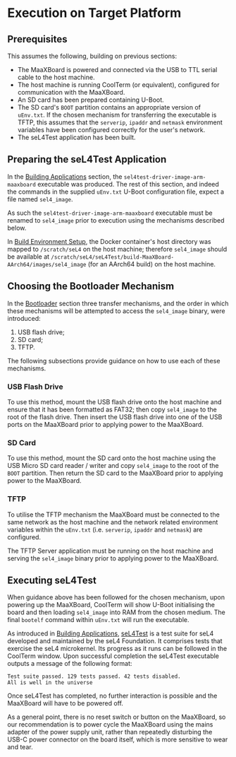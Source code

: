 # Execution on Target Platform

## Prerequisites

This assumes the following, building on previous sections:

- The MaaXBoard is powered and connected via the USB to TTL serial cable to the host machine.
- The host machine is running CoolTerm (or equivalent), configured for communication with the MaaXBoard.
- An SD card has been prepared containing U-Boot.
- The SD card's `BOOT` partition contains an appropriate version of `uEnv.txt`. If the chosen mechanism for transferring the executable is TFTP, this assumes that the `serverip`, `ipaddr` and `netmask` environment variables have been configured correctly for the user's network.
- The seL4Test application has been built.

## Preparing the seL4Test Application

In the [Building Applications](building_applications.md) section, the `sel4test-driver-image-arm-maaxboard` executable was produced. The rest of this section, and indeed the commands in the supplied `uEnv.txt` U-Boot configuration file, expect a file named `sel4_image`.

As such the `sel4test-driver-image-arm-maaxboard` executable must be renamed to `sel4_image` prior to execution using the mechanisms described below.

In [Build Environment Setup](build_environment_setup.md), the Docker container's host directory was mapped to `/scratch/seL4` on the host machine; therefore `sel4_image` should be available at `/scratch/seL4/seL4Test/build-MaaXBoard-AArch64/images/sel4_image` (for an AArch64 build) on the host machine.

## Choosing the Bootloader Mechanism

In the [Bootloader](bootloader.md) section three transfer mechanisms, and the order in which these mechanisms will be attempted to access the `sel4_image` binary, were introduced:

1. USB flash drive;
2. SD card;
3. TFTP.

The following subsections provide guidance on how to use each of these mechanisms.

### USB Flash Drive

To use this method, mount the USB flash drive onto the host machine and ensure that it has been formatted as FAT32; then copy `sel4_image` to the root of the flash drive. Then insert the USB flash drive into one of the USB ports on the MaaXBoard prior to applying power to the MaaXBoard.

### SD Card

To use this method, mount the SD card onto the host machine using the USB Micro SD card reader / writer and copy `sel4_image` to the root of the `BOOT` partition. Then return the SD card to the MaaXBoard prior to applying power to the MaaXBoard.

### TFTP

To utilise the TFTP mechanism the MaaXBoard must be connected to the same network as the host machine and the network related environment variables within the `uEnv.txt` (i.e. `serverip`, `ipaddr` and `netmask`) are configured.

The TFTP Server application must be running on the host machine and serving the `sel4_image` binary prior to applying power to the MaaXBoard.

## Executing seL4Test

When guidance above has been followed for the chosen mechanism, upon powering up the MaaXBoard, CoolTerm will show U-Boot initialising the board and then loading `sel4_image` into RAM from the chosen medium. The final `bootelf` command within `uEnv.txt` will run the executable.

As introduced in [Building Applications](building_applications.md), [seL4Test](https://docs.sel4.systems/projects/sel4test) is a test suite for seL4 developed and maintained by the seL4 Foundation. It comprises tests that exercise the seL4 microkernel. Its progress as it runs can be followed in the CoolTerm window. Upon successful completion the seL4Test executable outputs a message of the following format:

```text
Test suite passed. 129 tests passed. 42 tests disabled.
All is well in the universe
```

Once seL4Test has completed, no further interaction is possible and the MaaXBoard will have to be powered off.

As a general point, there is no reset switch or button on the MaaXBoard, so our recommendation is to power cycle the MaaXBoard using the mains adapter of the power supply unit, rather than repeatedly disturbing the USB-C power connector on the board itself, which is more sensitive to wear and tear.
